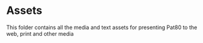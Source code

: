 # Assets
This folder contains all the media and text assets for presenting Pat80 to the web, print and other media

